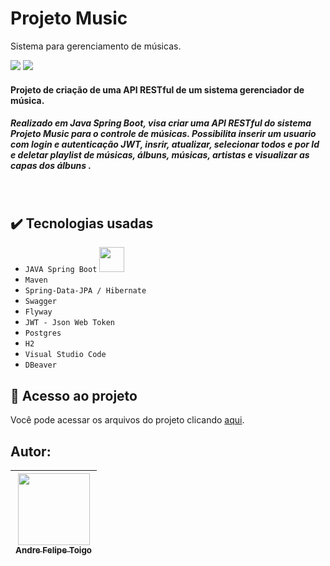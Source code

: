 # Projeto Music

Sistema para gerenciamento de músicas. <br>

<img src="https://img.shields.io/badge/Version-1.0.0-darkblue"/> <img src="https://img.shields.io/badge/Release%20Date-July__28-darkviolet">
</p>

<h4> Projeto de criação de uma API RESTful de um sistema gerenciador de música. </h4>
<h5> Realizado em Java Spring Boot, visa criar uma API RESTful do sistema Projeto Music para o controle de músicas.
Possibilita inserir um usuario com login e autenticação JWT, insrir, atualizar, selecionar todos e por Id e deletar playlist de músicas, álbuns, músicas, artistas e visualizar as capas dos álbuns  .</h5> 
<br>



## :heavy_check_mark: Tecnologias usadas
- `JAVA Spring Boot` <img src="https://cdn.jsdelivr.net/gh/devicons/devicon/icons/spring/spring-original.svg" width="40" height="40"/>
- `Maven`
- `Spring-Data-JPA / Hibernate`
- `Swagger`
- `Flyway`
- `JWT - Json Web Token`
- `Postgres`
- `H2`
- `Visual Studio Code`
- `DBeaver`

## 📁 Acesso ao projeto
Você pode acessar os arquivos do projeto clicando [aqui](https://github.com/Andre-Toigo/API_Projeto_Music).

## Autor:

|  [<img src="https://avatars.githubusercontent.com/u/105762130?v=4" width=115><br><sub>Andre Felipe Toigo</sub>](https://github.com/Andre-Toigo) |   
| :---: | 
